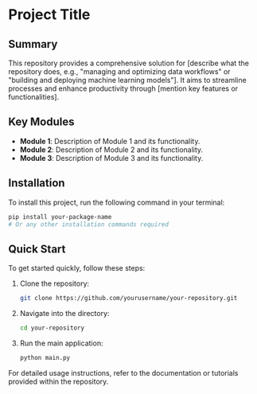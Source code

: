 # Project Title

## Summary
This repository provides a comprehensive solution for [describe what the repository does, e.g., "managing and optimizing data workflows" or "building and deploying machine learning models"]. It aims to streamline processes and enhance productivity through [mention key features or functionalities].

## Key Modules
- **Module 1**: Description of Module 1 and its functionality.
- **Module 2**: Description of Module 2 and its functionality.
- **Module 3**: Description of Module 3 and its functionality.

## Installation
To install this project, run the following command in your terminal:

```bash
pip install your-package-name
# Or any other installation commands required
```

## Quick Start
To get started quickly, follow these steps:

1. Clone the repository:
   ```bash
   git clone https://github.com/yourusername/your-repository.git
   ```
2. Navigate into the directory:
   ```bash
   cd your-repository
   ```
3. Run the main application:
   ```bash
   python main.py
   ```

For detailed usage instructions, refer to the documentation or tutorials provided within the repository.